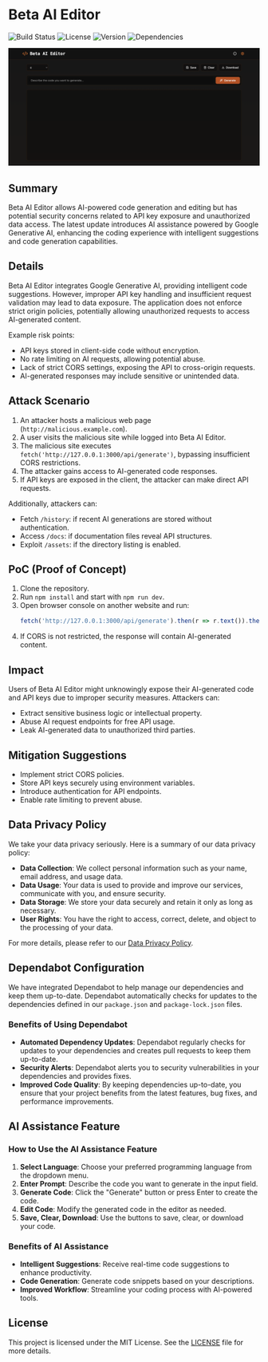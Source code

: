 # Beta AI Editor

![Build Status](https://img.shields.io/badge/build-passing-brightgreen) ![License](https://img.shields.io/badge/license-MIT-blue) ![Version](https://img.shields.io/badge/version-1.0.0-orange) ![Dependencies](https://img.shields.io/badge/dependencies-5-yellow)

![AI Beta Image](images/ai-beta-image-file.png)

## Summary
Beta AI Editor allows AI-powered code generation and editing but has potential security concerns related to API key exposure and unauthorized data access. The latest update introduces AI assistance powered by Google Generative AI, enhancing the coding experience with intelligent suggestions and code generation capabilities.

## Details
Beta AI Editor integrates Google Generative AI, providing intelligent code suggestions. However, improper API key handling and insufficient request validation may lead to data exposure. The application does not enforce strict origin policies, potentially allowing unauthorized requests to access AI-generated content.

Example risk points:
- API keys stored in client-side code without encryption.
- No rate limiting on AI requests, allowing potential abuse.
- Lack of strict CORS settings, exposing the API to cross-origin requests.
- AI-generated responses may include sensitive or unintended data.

## Attack Scenario
1. An attacker hosts a malicious web page (`http://malicious.example.com`).
2. A user visits the malicious site while logged into Beta AI Editor.
3. The malicious site executes `fetch('http://127.0.0.1:3000/api/generate')`, bypassing insufficient CORS restrictions.
4. The attacker gains access to AI-generated code responses.
5. If API keys are exposed in the client, the attacker can make direct API requests.

Additionally, attackers can:
- Fetch `/history`: if recent AI generations are stored without authentication.
- Access `/docs`: if documentation files reveal API structures.
- Exploit `/assets`: if the directory listing is enabled.

## PoC (Proof of Concept)
1. Clone the repository.
2. Run `npm install` and start with `npm run dev`.
3. Open browser console on another website and run:
   ```js
   fetch('http://127.0.0.1:3000/api/generate').then(r => r.text()).then(console.log);
   ```
4. If CORS is not restricted, the response will contain AI-generated content.

## Impact
Users of Beta AI Editor might unknowingly expose their AI-generated code and API keys due to improper security measures. Attackers can:
- Extract sensitive business logic or intellectual property.
- Abuse AI request endpoints for free API usage.
- Leak AI-generated data to unauthorized third parties.

## Mitigation Suggestions
- Implement strict CORS policies.
- Store API keys securely using environment variables.
- Introduce authentication for API endpoints.
- Enable rate limiting to prevent abuse.

## Data Privacy Policy
We take your data privacy seriously. Here is a summary of our data privacy policy:
- **Data Collection**: We collect personal information such as your name, email address, and usage data.
- **Data Usage**: Your data is used to provide and improve our services, communicate with you, and ensure security.
- **Data Storage**: We store your data securely and retain it only as long as necessary.
- **User Rights**: You have the right to access, correct, delete, and object to the processing of your data.

For more details, please refer to our [Data Privacy Policy](docs/data_privacy_policy.md).

## Dependabot Configuration
We have integrated Dependabot to help manage our dependencies and keep them up-to-date. Dependabot automatically checks for updates to the dependencies defined in our `package.json` and `package-lock.json` files.

### Benefits of Using Dependabot
- **Automated Dependency Updates**: Dependabot regularly checks for updates to your dependencies and creates pull requests to keep them up-to-date.
- **Security Alerts**: Dependabot alerts you to security vulnerabilities in your dependencies and provides fixes.
- **Improved Code Quality**: By keeping dependencies up-to-date, you ensure that your project benefits from the latest features, bug fixes, and performance improvements.

## AI Assistance Feature
### How to Use the AI Assistance Feature
1. **Select Language**: Choose your preferred programming language from the dropdown menu.
2. **Enter Prompt**: Describe the code you want to generate in the input field.
3. **Generate Code**: Click the "Generate" button or press Enter to create the code.
4. **Edit Code**: Modify the generated code in the editor as needed.
5. **Save, Clear, Download**: Use the buttons to save, clear, or download your code.

### Benefits of AI Assistance
- **Intelligent Suggestions**: Receive real-time code suggestions to enhance productivity.
- **Code Generation**: Generate code snippets based on your descriptions.
- **Improved Workflow**: Streamline your coding process with AI-powered tools.

## License
This project is licensed under the MIT License. See the [LICENSE](LICENSE) file for more details.
